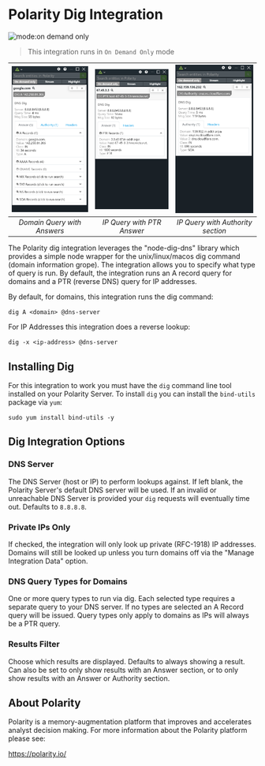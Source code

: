 # Polarity Dig Integration

![mode:on demand only](https://img.shields.io/badge/mode-on%20demand%20only-blue.svg)

> This integration runs in `On Demand Only` mode

| ![overlay results with a domain](assets/overlay_domain.png) |![overlay results with an ip PTR](assets/overlay_ip_ptr.png)|![overlay results with an IP authority](assets/overlay_ip_authority.png)
|:---:|:---:|:---:|
|*Domain Query with Answers* |*IP Query with PTR Answer*| *IP Query with Authority section*|


The Polarity dig integration leverages the "node-dig-dns" library which provides a simple node wrapper for the unix/linux/macos dig command (domain information grope).  The integration allows you to specify what type of query is run.  By default, the integration runs an A record query for domains and a PTR (reverse DNS) query for IP addresses.  

By default, for domains, this integration runs the dig command:

```
dig A <domain> @dns-server
```

For IP Addresses this integration does a reverse lookup:

```
dig -x <ip-address> @dns-server
```

## Installing Dig

For this integration to work you must have the `dig` command line tool installed on your Polarity Server.  To install `dig` you can install the `bind-utils` package via `yum`:

```
sudo yum install bind-utils -y
```

## Dig Integration Options

### DNS Server
The DNS Server (host or IP) to perform lookups against. If left blank, the Polarity Server's default DNS server will be used. If an invalid or unreachable DNS Server is provided your `dig` requests will eventually time out. Defaults to `8.8.8.8`.

### Private IPs Only

If checked, the integration will only look up private (RFC-1918) IP addresses. Domains will still be looked up unless you turn domains off via the "Manage Integration Data" option.

### DNS Query Types for Domains

One or more query types to run via dig.  Each selected type requires a separate query to your DNS server.  If no types are selected an A Record query will be issued.  Query types only apply to domains as IPs will always be a PTR query.

### Results Filter

Choose which results are displayed. Defaults to always showing a result. Can also be set to only show results with an Answer section, or to only show results with an Answer or Authority section.

## About Polarity

Polarity is a memory-augmentation platform that improves and accelerates analyst decision making.  For more information about the Polarity platform please see:

https://polarity.io/
